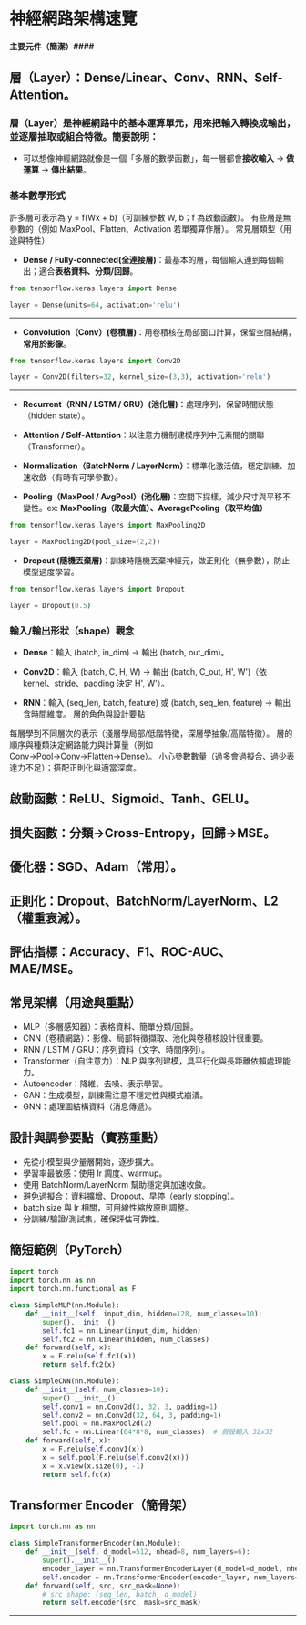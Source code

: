 # 神經網路架構速覽

#### 主要元件（簡潔）####

## 層（Layer）：Dense/Linear、Conv、RNN、Self-Attention。

### 層（Layer）是神經網路中的基本運算單元，用來把輸入轉換成輸出，並逐層抽取或組合特徵。簡要說明：

- 可以想像神經網路就像是一個「多層的數學函數」，每一層都會**接收輸入** → **做運算** → **傳出結果**。

### 基本數學形式

許多層可表示為 y = f(Wx + b)（可訓練參數 W, b；f 為啟動函數）。
有些層是無參數的（例如 MaxPool、Flatten、Activation 若單獨算作層）。
常見層類型（用途與特性）

- **Dense / Fully‑connected(全連接層)**：最基本的層，每個輸入連到每個輸出；適合**表格資料、分類/回歸**。

```python
from tensorflow.keras.layers import Dense

layer = Dense(units=64, activation='relu')
```
---

- **Convolution（Conv）(卷積層)**：用卷積核在局部窗口計算，保留空間結構，**常用於影像**。

```python
from tensorflow.keras.layers import Conv2D

layer = Conv2D(filters=32, kernel_size=(3,3), activation='relu')
```
---

- **Recurrent（RNN / LSTM / GRU）(池化層)**：處理序列，保留時間狀態（hidden state）。

- **Attention / Self‑Attention**：以注意力機制建模序列中元素間的關聯（Transformer）。

- **Normalization（BatchNorm / LayerNorm）**：標準化激活值，穩定訓練、加速收斂（有時有可學參數）。

- **Pooling（MaxPool / AvgPool）(池化層)**：空間下採樣，減少尺寸與平移不變性。ex: **MaxPooling（取最大值）、AveragePooling（取平均值）**

```python
from tensorflow.keras.layers import MaxPooling2D

layer = MaxPooling2D(pool_size=(2,2))
```

- **Dropout (隨機丟棄層)**：訓練時隨機丟棄神經元，做正則化（無參數），防止模型過度學習。

```python
from tensorflow.keras.layers import Dropout

layer = Dropout(0.5)
```

### 輸入/輸出形狀（shape）觀念

- **Dense**：輸入 (batch, in_dim) → 輸出 (batch, out_dim)。

- **Conv2D**：輸入 (batch, C, H, W) → 輸出 (batch, C_out, H', W')（依 kernel、stride、padding 決定 H', W'）。

- **RNN**：輸入 (seq_len, batch, feature) 或 (batch, seq_len, feature) → 輸出含時間維度。
層的角色與設計要點

每層學到不同層次的表示（淺層學局部/低階特徵，深層學抽象/高階特徵）。
層的順序與種類決定網路能力與計算量（例如 Conv→Pool→Conv→Flatten→Dense）。
小心參數數量（過多會過擬合、過少表達力不足）；搭配正則化與適當深度。  

## 啟動函數：ReLU、Sigmoid、Tanh、GELU。  

## 損失函數：分類→Cross-Entropy，回歸→MSE。  
## 優化器：SGD、Adam（常用）。  
## 正則化：Dropout、BatchNorm/LayerNorm、L2（權重衰減）。  
## 評估指標：Accuracy、F1、ROC-AUC、MAE/MSE。

## 常見架構（用途與重點）
- MLP（多層感知器）：表格資料、簡單分類/回歸。  
- CNN（卷積網路）：影像、局部特徵擷取、池化與卷積核設計很重要。  
- RNN / LSTM / GRU：序列資料（文字、時間序列）。  
- Transformer（自注意力）：NLP 與序列建模，具平行化與長距離依賴處理能力。  
- Autoencoder：降維、去噪、表示學習。  
- GAN：生成模型，訓練需注意不穩定性與模式崩潰。  
- GNN：處理圖結構資料（消息傳遞）。

## 設計與調參要點（實務重點）
- 先從小模型與少量層開始，逐步擴大。  
- 學習率最敏感：使用 lr 調度、warmup。  
- 使用 BatchNorm/LayerNorm 幫助穩定與加速收斂。  
- 避免過擬合：資料擴增、Dropout、早停（early stopping）。  
- batch size 與 lr 相關，可用線性縮放原則調整。  
- 分訓練/驗證/測試集，確保評估可靠性。

## 簡短範例（PyTorch）

```python
import torch
import torch.nn as nn
import torch.nn.functional as F

class SimpleMLP(nn.Module):
    def __init__(self, input_dim, hidden=128, num_classes=10):
        super().__init__()
        self.fc1 = nn.Linear(input_dim, hidden)
        self.fc2 = nn.Linear(hidden, num_classes)
    def forward(self, x):
        x = F.relu(self.fc1(x))
        return self.fc2(x)

class SimpleCNN(nn.Module):
    def __init__(self, num_classes=10):
        super().__init__()
        self.conv1 = nn.Conv2d(3, 32, 3, padding=1)
        self.conv2 = nn.Conv2d(32, 64, 3, padding=1)
        self.pool = nn.MaxPool2d(2)
        self.fc = nn.Linear(64*8*8, num_classes)  # 假設輸入 32x32
    def forward(self, x):
        x = F.relu(self.conv1(x))
        x = self.pool(F.relu(self.conv2(x)))
        x = x.view(x.size(0), -1)
        return self.fc(x)
```

## Transformer Encoder（簡骨架）
```python
import torch.nn as nn

class SimpleTransformerEncoder(nn.Module):
    def __init__(self, d_model=512, nhead=8, num_layers=6):
        super().__init__()
        encoder_layer = nn.TransformerEncoderLayer(d_model=d_model, nhead=nhead)
        self.encoder = nn.TransformerEncoder(encoder_layer, num_layers=num_layers)
    def forward(self, src, src_mask=None):
        # src shape: (seq_len, batch, d_model)
        return self.encoder(src, mask=src_mask)
```

---

